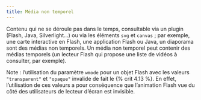 ```yaml
---
title: Média non temporel 
---
```


Contenu qui ne se déroule pas dans le temps, consultable via un plugin (Flash,
Java, Silverlight…) ou via les éléments `svg` et `canvas` ; par exemple, une
carte interactive en Flash, une application Flash ou Java, un diaporama sont
des médias non temporels. Un média non temporel peut contenir des médias
temporels (un lecteur Flash qui propose une liste de vidéos à consulter, par
exemple).

Note : l’utilisation du paramètre `wmode` pour un objet Flash avec les valeurs
`"transparent"` et `"opaque"` invalide de fait le {% crit 4.13 %}. En
effet, l’utilisation de ces valeurs a pour conséquence que l’animation Flash
vue du côté des utilisateurs de lecteur d’écran est invisible.

